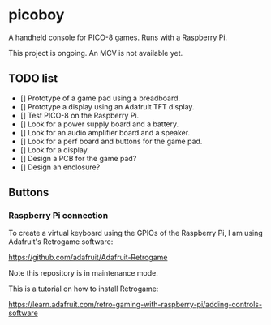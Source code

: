 # picoboy
A handheld console for PICO-8 games. Runs with a Raspberry Pi.

This project is ongoing. An MCV is not available yet.

## TODO list
- [] Prototype of a game pad using a breadboard.
- [] Prototype a display using an Adafruit TFT display.
- [] Test PICO-8 on the Raspberry Pi.
- [] Look for a power supply board and a battery.
- [] Look for an audio amplifier board and a speaker.
- [] Look for a perf board and buttons for the game pad.
- [] Look for a display.
- [] Design a PCB for the game pad?
- [] Design an enclosure?

## Buttons

### Raspberry Pi connection

To create a virtual keyboard using the GPIOs of the Raspberry Pi, I am using Adafruit's Retrogame software:

https://github.com/adafruit/Adafruit-Retrogame

Note this repository is in maintenance mode.

This is a tutorial on how to install Retrogame:

https://learn.adafruit.com/retro-gaming-with-raspberry-pi/adding-controls-software